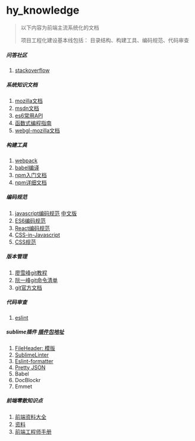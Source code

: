 # hy\_knowledge
> 以下内容为前端主流系统化的文档
> 
> 项目工程化建设基本线包括： 目录结构、构建工具、编码规范、代码审查

##### 问答社区

1. [stackoverflow](http://stackoverflow.com/)

##### 系统知识文档
1. [mozilla文档](https://developer.mozilla.org/zh-CN/docs/Web/JavaScript)
2. [msdn文档](https://msdn.microsoft.com/zh-cn/library/d1et7k7c\(v=vs.94\).aspx)
3. [es6常用API](http://es6.ruanyifeng.com/#docs/intro)
4. [函数式编程指南](https://llh911001.gitbooks.io/mostly-adequate-guide-chinese/content/)
5. [webgl-mozilla文档](https://developer.mozilla.org/en-US/docs/Web/API/WebGL_API)

##### 构建工具
1. [webpack](http://www.css88.com/doc/webpack2/concepts/)
2. [babel编译](https://babeljs.io/)
3. [npm入门文档](http://www.kancloud.cn/shellway/npm-doc/199982)
4. [npm详细文档](https://docs.npmjs.com/)

##### 编码规范
1. [javascript编码规范](https://github.com/airbnb/javascript) [中文版](https://github.com/DeanXu/javascript-code-style)
2. [ES6编码规范](https://github.com/Yunkou/FE-code-style/blob/master/ES6-Style-Guide.md)
3. [React编码规范](https://github.com/airbnb/javascript/tree/master/react)
4. [CSS-in-Javascript](https://github.com/airbnb/javascript/tree/master/css-in-javascript)
5. [CSS规范](https://github.com/airbnb/css)

##### 版本管理
1. [廖雪峰git教程](http://www.liaoxuefeng.com/wiki/0013739516305929606dd18361248578c67b8067c8c017b000)
2. [阮一峰git命令清单](http://www.ruanyifeng.com/blog/2015/12/git-cheat-sheet.html)
3. [git官方文档](https://git-scm.com/book/zh/v2)

##### 代码审查
1. [eslint](http://eslint.org/)

##### sublime插件  [插件包地址](https://packagecontrol.io/)
 
1. [FileHeader: 模版](https://packagecontrol.io/packages/FileHeader)
2. [SublimeLinter](https://packagecontrol.io/packages/SublimeLinter)
3. [Eslint-formatter](https://packagecontrol.io/packages/ESLint-Formatter)
4. [Pretty JSON](https://packagecontrol.io/packages/Pretty%20JSON)
5. Babel
6. DocBlockr
7. Emmet

##### 前端零散知识点
1. [前端资料大全](https://cnodejs.org/topic/56ef3edd532839c33a99d00e)
2. [资料](https://cnodejs.org/topic/56e8c95dcf7763a6045c4ae4)
3. [前端工程师手册](https://leohxj.gitbooks.io/front-end-database/content/html-and-css-basic/index.html)



